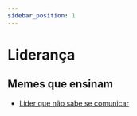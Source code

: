```yaml
---
sidebar_position: 1
---
```


# Liderança

## Memes que ensinam

- [Líder que não sabe se comunicar](https://www.instagram.com/reel/C2xyoYdvFo_/)
